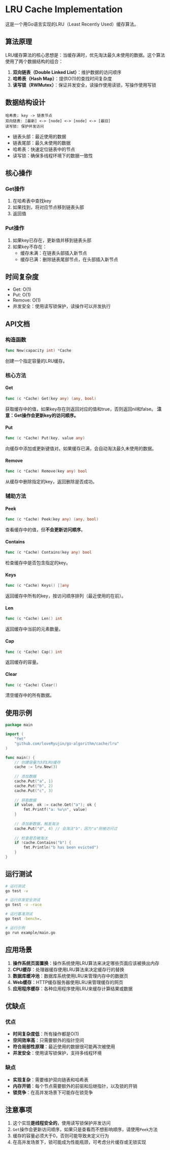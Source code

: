 # LRU Cache Implementation

这是一个用Go语言实现的LRU（Least Recently Used）缓存算法。

## 算法原理

LRU缓存算法的核心思想是：当缓存满时，优先淘汰最久未使用的数据。这个算法使用了两个数据结构的组合：

1. **双向链表（Double Linked List）**：维护数据的访问顺序
2. **哈希表（Hash Map）**：提供O(1)的查找时间复杂度
3. **读写锁（RWMutex）**：保证并发安全，读操作使用读锁，写操作使用写锁

## 数据结构设计

```
哈希表: key -> 链表节点
双向链表: [最新] <-> [node] <-> [node] <-> [最旧]
读写锁: 保护并发访问
```

- 链表头部：最近使用的数据
- 链表尾部：最久未使用的数据
- 哈希表：快速定位链表中的节点
- 读写锁：确保多线程环境下的数据一致性

## 核心操作

### Get操作
1. 在哈希表中查找key
2. 如果找到，将对应节点移到链表头部
3. 返回值

### Put操作
1. 如果key已存在，更新值并移到链表头部
2. 如果key不存在：
   - 缓存未满：在链表头部插入新节点
   - 缓存已满：删除链表尾部节点，在头部插入新节点

## 时间复杂度
- Get: O(1) 
- Put: O(1)
- Remove: O(1)
- 并发安全：使用读写锁保护，读操作可以并发执行

## API文档

### 构造函数
```go
func New(capacity int) *Cache
```
创建一个指定容量的LRU缓存。

### 核心方法

#### Get
```go
func (c *Cache) Get(key any) (any, bool)
```
获取缓存中的值，如果key存在则返回对应的值和true，否则返回nil和false。
**注意：Get操作会更新key的访问顺序。**

#### Put
```go
func (c *Cache) Put(key, value any)
```
向缓存中添加或更新键值对。如果缓存已满，会自动淘汰最久未使用的数据。

#### Remove
```go
func (c *Cache) Remove(key any) bool
```
从缓存中删除指定的key，返回删除是否成功。

### 辅助方法

#### Peek
```go
func (c *Cache) Peek(key any) (any, bool)
```
查看缓存中的值，但**不会更新访问顺序**。

#### Contains
```go
func (c *Cache) Contains(key any) bool
```
检查缓存中是否包含指定的key。

#### Keys
```go
func (c *Cache) Keys() []any
```
返回缓存中所有的key，按访问顺序排列（最近使用的在前）。

#### Len
```go
func (c *Cache) Len() int
```
返回缓存中当前的元素数量。

#### Cap
```go
func (c *Cache) Cap() int
```
返回缓存的容量。

#### Clear
```go
func (c *Cache) Clear()
```
清空缓存中的所有数据。

## 使用示例

```go
package main

import (
    "fmt"
    "github.com/loveRyujin/go-algorithm/cache/lru"
)

func main() {
    // 创建容量为3的LRU缓存
    cache := lru.New(3)
    
    // 添加数据
    cache.Put("a", 1)
    cache.Put("b", 2)
    cache.Put("c", 3)
    
    // 获取数据
    if value, ok := cache.Get("a"); ok {
        fmt.Printf("a: %v\n", value)
    }
    
    // 添加新数据，触发淘汰
    cache.Put("d", 4) // 会淘汰"b"，因为"a"刚被访问过
    
    // 检查是否被淘汰
    if !cache.Contains("b") {
        fmt.Println("b has been evicted")
    }
}
```

## 运行测试

```bash
# 运行测试
go test -v

# 运行并发安全测试
go test -v -race

# 运行基准测试
go test -bench=.

# 运行示例
go run example/main.go
```

## 应用场景

1. **操作系统页面置换**：操作系统使用LRU算法来决定哪些页面应该被换出内存
2. **CPU缓存**：处理器缓存使用LRU算法来决定缓存行的替换
3. **数据库缓冲池**：数据库系统使用LRU来管理内存中的数据页
4. **Web缓存**：HTTP缓存服务器使用LRU来管理缓存的网页
5. **应用程序缓存**：各种应用程序使用LRU来缓存计算结果或数据

## 优缺点

### 优点
- **时间复杂度低**：所有操作都是O(1)
- **空间效率高**：只需要额外的指针空间
- **符合局部性原理**：最近使用的数据很可能再次被使用
- **并发安全**：使用读写锁保护，支持多线程环境

### 缺点
- **实现复杂**：需要维护双向链表和哈希表
- **内存开销**：每个节点需要额外的前驱和后继指针，以及锁的开销
- **锁竞争**：在高并发场景下可能存在锁竞争

## 注意事项

1. 这个实现**是线程安全的**，使用读写锁保护并发访问
2. `Get`操作会更新访问顺序，如果只是查看而不想影响顺序，请使用`Peek`方法
3. 缓存的容量必须大于0，否则可能导致未定义行为
4. 在高并发场景下，锁可能成为性能瓶颈，可考虑分片缓存或无锁实现
